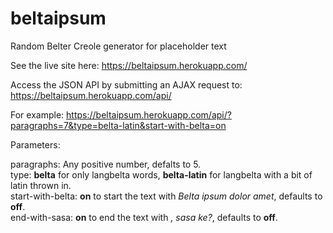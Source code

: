 # beltaipsum
Random Belter Creole generator for placeholder text

See the live site here: https://beltaipsum.herokuapp.com/

Access the JSON API by submitting an AJAX request to: https://beltaipsum.herokuapp.com/api/

For example: https://beltaipsum.herokuapp.com/api/?paragraphs=7&type=belta-latin&start-with-belta=on

Parameters:

paragraphs: Any positive number, defalts to 5.  
type: **belta** for only langbelta words, **belta-latin** for langbelta with a bit of latin thrown in.  
start-with-belta: **on** to start the text with *Belta ipsum dolor amet*, defaults to **off**.  
end-with-sasa: **on** to end the text with *, sasa ke?*, defaults to **off**.  